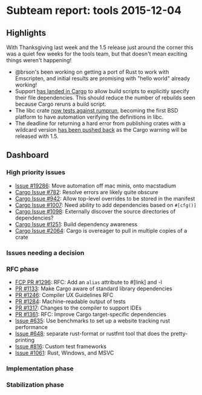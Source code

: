 # Subteam report: tools 2015-12-04

## Highlights

With Thanksgiving last week and the 1.5 release just around the corner this was
a quiet few weeks for the tools team, but that doesn't mean exciting things
weren't happening!

* @brson's been working on getting a port of Rust to work with Emscripten, and
  initial results are promising with "hello world" already working!
* Support [has landed in Cargo][cargo1] to allow build scripts to explicitly
  specify their file dependencies. This should reduce the number of rebuilds
  seen because Cargo reruns a build script.
* The libc crate [now tests against rumprun][libc1], becoming the first
  BSD platform to have automation verifying the definitions in libc.
* The deadline for returning a hard error from publishing crates with a wildcard
  version [has been pushed back][cratesio1] as the Cargo warning will be
  released with 1.5.

[cargo1]: https://github.com/rust-lang/cargo/pull/2134
[libc1]: https://github.com/rust-lang-nursery/libc/pull/86
[cratesio1]: https://github.com/rust-lang/cargo/pull/2190

## Dashboard

### High priority issues

- [Issue #19286](https://github.com/rust-lang/rust/issues/19286):
  Move automation off mac minis, onto macstadium
- [Cargo Issue #782](https://github.com/rust-lang/cargo/issues/782):
  Resolve errors are likely quite obscure
- [Cargo Issue #942](https://github.com/rust-lang/cargo/issues/942):
  Allow top-level overrides to be stored in the manifest
- [Cargo Issue #1007](https://github.com/rust-lang/cargo/issues/1007):
  Need ability to add dependencies based on `#[cfg()]`
- [Cargo Issue #1098](https://github.com/rust-lang/cargo/issues/1098):
  Externally discover the source directories of dependencies?
- [Cargo Issue #1251](https://github.com/rust-lang/cargo/issues/1251):
  Build dependency awareness
- [Cargo Issue #2064](https://github.com/rust-lang/cargo/issues/2064):
  Cargo is overeager to pull in multiple copies of a crate

### Issues needing a decision


### RFC phase

- [FCP PR #1296](https://github.com/rust-lang/rfcs/pull/1296):
  RFC: Add an `alias` attribute to #[link] and -l
- [PR #1133](https://github.com/rust-lang/rfcs/pull/1133):
  Make Cargo aware of standard library dependencies
- [PR #1246](https://github.com/rust-lang/rfcs/pull/1246):
  Compiler UX Guidelines RFC
- [PR #1284](https://github.com/rust-lang/rfcs/pull/1284):
  Machine-readable output of tests
- [PR #1317](https://github.com/rust-lang/rfcs/pull/1317):
  Changes to the compiler to support IDEs
- [PR #1361](https://github.com/rust-lang/rfcs/pull/1361):
  RFC: Improve Cargo target-specific dependencies
- [Issue #635](https://github.com/rust-lang/rfcs/issues/635):
  Use benchmarks to set up a website tracking rust performance
- [Issue #648](https://github.com/rust-lang/rfcs/issues/648):
  separate rust-format or rustfmt tool that does the pretty-printing
- [Issue #816](https://github.com/rust-lang/rfcs/issues/816):
  Custom test frameworks
- [Issue #1061](https://github.com/rust-lang/rfcs/issues/1061):
  Rust, Windows, and MSVC

### Implementation phase


### Stabilization phase



